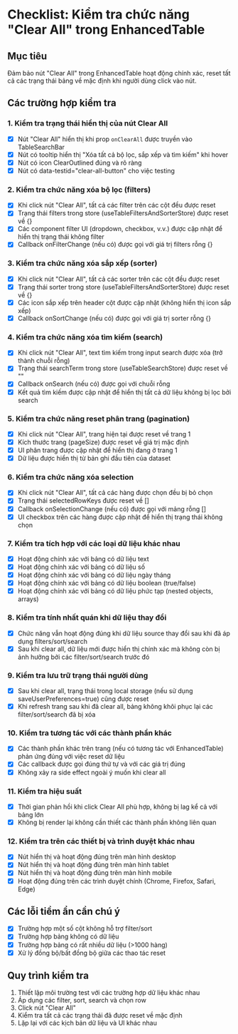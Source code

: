# Checklist: Kiểm tra chức năng "Clear All" trong EnhancedTable

## Mục tiêu
Đảm bảo nút "Clear All" trong EnhancedTable hoạt động chính xác, reset tất cả các trạng thái bảng về mặc định khi người dùng click vào nút.

## Các trường hợp kiểm tra

### 1. Kiểm tra trạng thái hiển thị của nút Clear All
- [x] Nút "Clear All" hiển thị khi prop `onClearAll` được truyền vào TableSearchBar
- [x] Nút có tooltip hiển thị "Xóa tất cả bộ lọc, sắp xếp và tìm kiếm" khi hover
- [x] Nút có icon ClearOutlined đúng và rõ ràng
- [x] Nút có data-testid="clear-all-button" cho việc testing

### 2. Kiểm tra chức năng xóa bộ lọc (filters)
- [x] Khi click nút "Clear All", tất cả các filter trên các cột đều được reset
- [x] Trạng thái filters trong store (useTableFiltersAndSorterStore) được reset về {}
- [x] Các component filter UI (dropdown, checkbox, v.v.) được cập nhật để hiển thị trạng thái không filter
- [x] Callback onFilterChange (nếu có) được gọi với giá trị filters rỗng {}

### 3. Kiểm tra chức năng xóa sắp xếp (sorter)
- [x] Khi click nút "Clear All", tất cả các sorter trên các cột đều được reset
- [x] Trạng thái sorter trong store (useTableFiltersAndSorterStore) được reset về {}
- [x] Các icon sắp xếp trên header cột được cập nhật (không hiển thị icon sắp xếp)
- [x] Callback onSortChange (nếu có) được gọi với giá trị sorter rỗng {}

### 4. Kiểm tra chức năng xóa tìm kiếm (search)
- [x] Khi click nút "Clear All", text tìm kiếm trong input search được xóa (trở thành chuỗi rỗng)
- [x] Trạng thái searchTerm trong store (useTableSearchStore) được reset về ""
- [x] Callback onSearch (nếu có) được gọi với chuỗi rỗng
- [x] Kết quả tìm kiếm được cập nhật để hiển thị tất cả dữ liệu không bị lọc bởi search

### 5. Kiểm tra chức năng reset phân trang (pagination)
- [x] Khi click nút "Clear All", trang hiện tại được reset về trang 1
- [x] Kích thước trang (pageSize) được reset về giá trị mặc định
- [x] UI phân trang được cập nhật để hiển thị đang ở trang 1
- [x] Dữ liệu được hiển thị từ bản ghi đầu tiên của dataset

### 6. Kiểm tra chức năng xóa selection
- [x] Khi click nút "Clear All", tất cả các hàng được chọn đều bị bỏ chọn
- [x] Trạng thái selectedRowKeys được reset về []
- [x] Callback onSelectionChange (nếu có) được gọi với mảng rỗng []
- [x] UI checkbox trên các hàng được cập nhật để hiển thị trạng thái không chọn

### 7. Kiểm tra tích hợp với các loại dữ liệu khác nhau
- [x] Hoạt động chính xác với bảng có dữ liệu text
- [x] Hoạt động chính xác với bảng có dữ liệu số
- [x] Hoạt động chính xác với bảng có dữ liệu ngày tháng
- [x] Hoạt động chính xác với bảng có dữ liệu boolean (true/false)
- [x] Hoạt động chính xác với bảng có dữ liệu phức tạp (nested objects, arrays)

### 8. Kiểm tra tính nhất quán khi dữ liệu thay đổi
- [x] Chức năng vẫn hoạt động đúng khi dữ liệu source thay đổi sau khi đã áp dụng filters/sort/search
- [x] Sau khi clear all, dữ liệu mới được hiển thị chính xác mà không còn bị ảnh hưởng bởi các filter/sort/search trước đó

### 9. Kiểm tra lưu trữ trạng thái người dùng
- [x] Sau khi clear all, trạng thái trong local storage (nếu sử dụng saveUserPreferences=true) cũng được reset
- [x] Khi refresh trang sau khi đã clear all, bảng không khôi phục lại các filter/sort/search đã bị xóa

### 10. Kiểm tra tương tác với các thành phần khác
- [x] Các thành phần khác trên trang (nếu có tương tác với EnhancedTable) phản ứng đúng với việc reset dữ liệu
- [x] Các callback được gọi đúng thứ tự và với các giá trị đúng
- [x] Không xảy ra side effect ngoài ý muốn khi clear all

### 11. Kiểm tra hiệu suất
- [x] Thời gian phản hồi khi click Clear All phù hợp, không bị lag kể cả với bảng lớn
- [x] Không bị render lại không cần thiết các thành phần không liên quan

### 12. Kiểm tra trên các thiết bị và trình duyệt khác nhau
- [x] Nút hiển thị và hoạt động đúng trên màn hình desktop
- [x] Nút hiển thị và hoạt động đúng trên màn hình tablet
- [x] Nút hiển thị và hoạt động đúng trên màn hình mobile
- [x] Hoạt động đúng trên các trình duyệt chính (Chrome, Firefox, Safari, Edge)

## Các lỗi tiềm ẩn cần chú ý
- [x] Trường hợp một số cột không hỗ trợ filter/sort
- [x] Trường hợp bảng không có dữ liệu
- [x] Trường hợp bảng có rất nhiều dữ liệu (>1000 hàng)
- [x] Xử lý đồng bộ/bất đồng bộ giữa các thao tác reset

## Quy trình kiểm tra
1. Thiết lập môi trường test với các trường hợp dữ liệu khác nhau
2. Áp dụng các filter, sort, search và chọn row
3. Click nút "Clear All"
4. Kiểm tra tất cả các trạng thái đã được reset về mặc định
5. Lặp lại với các kịch bản dữ liệu và UI khác nhau
